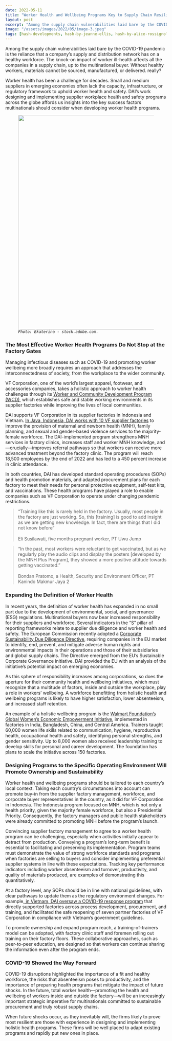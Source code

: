 ```yaml
---
date: 2022-05-11
title: "Worker Health and Wellbeing Programs Key to Supply Chain Resilience"
layout: post
excerpt: "Among the supply chain vulnerabilities laid bare by the COVID-19 pandemic is the reliance that a company’s supply and distribution network has on a healthy workforce. "
image: "/assets/images/2022/05/image-3.jpeg"
tags: [hash-developments, hash-by-jeanne-ellis, hash-by-alice-rossignol, hash-featured, sustainable-business, supply-chain, global-health]
---
```

<p>Among the supply chain vulnerabilities laid bare by the COVID-19 pandemic is the reliance that a company’s supply and distribution network has on a healthy workforce. The knock-on impact of worker ill-health affects all the companies in a supply chain, up to the multinational buyer. Without healthy workers, materials cannot be sourced, manufactured, or delivered. really?</p><p>Worker health has been a challenge for decades. Small and medium suppliers in emerging economies often lack the capacity, infrastructure, or regulatory framework to uphold worker health and safety. DAI’s work designing and implementing supplier workplace health and safety programs across the globe affords us insights into the key success factors multinationals should consider when developing worker health programs.</p><figure class="kg-card kg-image-card kg-card-hascaption"><img src="/assets/images/2022/05/image-4.jpeg" class="kg-image" alt loading="lazy" width="1000" height="667" srcset="/assets/images/size/w600/2022/05/image-4.jpeg 600w, /assets/images/2022/05/image-4.jpeg 1000w" sizes="(min-width: 720px) 720px"><figcaption><code><em>Photo: Ekaterina - stock.adobe.com.</em></code></figcaption></figure><h3 id="the-most-effective-worker-health-programs-do-not-stop-at-the-factory-gates">The Most Effective Worker Health Programs Do Not Stop at the Factory Gates</h3><p>Managing infectious diseases such as COVID-19 and promoting worker wellbeing more broadly requires an approach that addresses the interconnectedness of society, from the workplace to the wider community.</p><p>VF Corporation, one of the world’s largest apparel, footwear, and accessories companies, takes a holistic approach to worker health challenges through its <a href="https://www.vfc.com/responsibility/people/worker-wellbeing#:\~:text=In%202017%2C%20VF%20launched%20the%20Worker%20%26%20Community,those%20in%20local%20communities%20beyond%20its%20factory%20walls.?msclkid=2d91812faae811eca765db783803f408">Worker and Community Development Program (WCD)</a>, which establishes safe and stable working environments in its supplier factories while improving the lives of local communities.</p><p>DAI supports VF Corporation in its supplier factories in Indonesia and Vietnam. <a href="https://www.dai.com/our-work/projects/indonesia-improving-the-health-of-female-workers-at-global-apparel-companys-factories">In Java, Indonesia, DAI works with 10 VF supplier factories</a> to improve the provision of maternal and newborn health (MNH), family planning, and sexual and gender-based violence services to the majority-female workforce. The DAI-implemented program strengthens MNH services in factory clinics, increases staff and worker MNH knowledge, and—crucially—improves referral pathways so that workers can receive more advanced treatment beyond the factory clinic. The program will reach 18,500 employees by the end of 2022 and has led to a 450 percent increase in clinic attendance.</p><p>In both countries, DAI has developed standard operating procedures (SOPs) and health promotion materials, and adapted procurement plans for each factory to meet their needs for personal protective equipment, self-test kits, and vaccinations. These health programs have played a role to enable companies such as VF Corporation to operate under changing pandemic restrictions.</p><blockquote>“Training like this is rarely held in the factory. Usually, most people in the factory are just working. So, this [training] is good to add insight as we are getting new knowledge. In fact, there are things that I did not know before”<br><br>Eli Susilawati, five months pregnant worker, PT Uwu Jump</blockquote><blockquote>“In the past, most workers were reluctant to get vaccinated, but as we regularly play the audio clips and display the posters [developed by the MNH Plus Program], they showed a more positive attitude towards getting vaccinated.”<br><br>Bondan Pratomo, a Health, Security and Environment Officer, PT Kanindo Makmur Jaya 2</blockquote><h3 id="expanding-the-definition-of-worker-health">Expanding the Definition of Worker Health</h3><p>In recent years, the definition of worker health has expanded in no small part due to the development of environmental, social, and governance (ESG) regulations. Multinational buyers now bear increased responsibility for their suppliers and workforce. Several indicators in the “S” pillar of reporting frameworks relate to supplier due diligence and worker health and safety. The European Commission recently adopted a <a href="https://ec.europa.eu/info/business-economy-euro/doing-business-eu/corporate-sustainability-due-diligence_en">Corporate Sustainability Due Diligence Directive</a>, requiring companies in the EU market to identify, end, prevent, and mitigate adverse human rights and environmental impacts in their operations and those of their subsidiaries and global supply chains. The Directive emerged from the EU’s Sustainable Corporate Governance initiative. DAI provided the EU with an analysis of the initiative’s potential impact on emerging economies.</p><p>As this sphere of responsibility increases among corporations, so does the aperture for their community health and wellbeing initiatives, which must recognize that a multitude of factors, inside and outside the workplace, play a role in workers’ wellbeing. A workforce benefitting from holistic health and wellbeing programs is likely to have higher satisfaction, lower absenteeism, and increased staff retention.</p><p>An example of a holistic wellbeing program is the <a href="https://www.dai.com/our-work/projects/worldwide-walmart-women-360-training-evaluation">Walmart Foundation’s Global Women’s Economic Empowerment Initiative</a>, implemented in factories in India, Bangladesh, China, and Central America. Trainers taught 60,000 women life skills related to communication, hygiene, reproductive health, occupational health and safety, identifying personal strengths, and gender sensitivity. Up to 8,000 women also received leadership training to develop skills for personal and career development. The foundation has plans to scale the initiative across 150 factories.</p><h3 id="designing-programs-to-the-specific-operating-environment-will-promote-ownership-and-sustainability">Designing Programs to the Specific Operating Environment Will Promote Ownership and Sustainability</h3><p>Worker health and wellbeing programs should be tailored to each country’s local context. Taking each country’s circumstances into account can promote buy-in from the supplier factory management, workforce, and corporate buyer representatives in the country, as it did for VF Corporation in Indonesia. The Indonesia program focused on MNH, which is not only a health priority, given the majority female workforce, but also a Presidential Priority. Consequently, the factory managers and public health stakeholders were already committed to promoting MNH before the program’s launch.</p><p>Convincing supplier factory management to agree to a worker health program can be challenging, especially when activities initially appear to detract from production. Conveying a program’s long-term benefit is essential to facilitating and preserving its implementation. Program teams must demonstrate the value of strong workforce standards and programs when factories are selling to buyers and consider implementing preferential supplier systems in line with these expectations. Tracking key performance indicators including worker absenteeism and turnover, productivity, and quality of materials produced, are examples of demonstrating this quantitatively.</p><p>At a factory level, any SOPs should be in line with national guidelines, with clear pathways to update them as the regulatory environment changes. For example<a href="https://www.dai.com/our-work/projects/vietnam-helping-a-global-apparel-company-safely-re-open-factories-during-covid-19">, in Vietnam, DAI oversaw a COVID-19 response program</a> that directly supported factories across process development, procurement, and training, and facilitated the safe reopening of seven partner factories of VF Corporation in compliance with Vietnam’s government guidelines.</p><p>To promote ownership and expand program reach, a training-of-trainers model can be adopted, with factory clinic staff and foremen rolling out training on their factory floors. These collaborative approaches, such as peer-to-peer education, are designed so that workers can continue sharing the information even after the program ends.</p><h3 id="covid-19-showed-the-way-forward">COVID-19 Showed the Way Forward</h3><p>COVID-19 disruptions highlighted the importance of a fit and healthy workforce, the risks that absenteeism poses to productivity, and the importance of preparing health programs that mitigate the impact of future shocks. In the future, total worker health—promoting the health and wellbeing of workers inside and outside the factory—will be an increasingly important strategic imperative for multinationals committed to sustainable procurement and truly robust supply chains.</p><p>When future shocks occur, as they inevitably will, the firms likely to prove most resilient are those with experience in designing and implementing holistic health programs. These firms will be well placed to adapt existing programs and rapidly put new ones in place.</p>
  